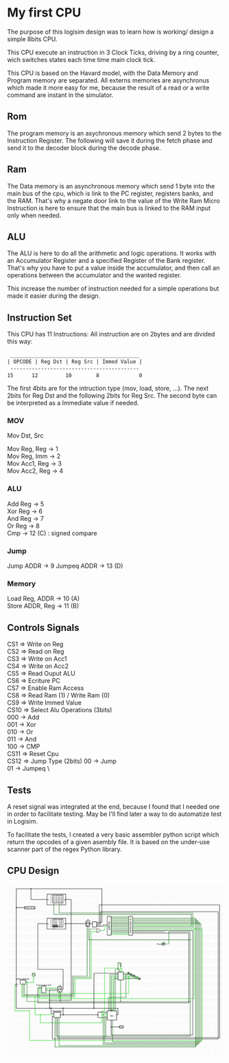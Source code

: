 # My first CPU

The purpose of this logisim design was to learn how is working/ design
a simple 8bits CPU.

This CPU execute an instruction in 3 Clock Ticks, driving by a ring counter, wich
switches states each time time main clock tick.

This CPU is based on the Havard model, with the Data Memory and Program
memory are separated. All externs memories are asynchronus which made it
more easy for me, because the result of a read or a write command are
instant in the simulator.

## Rom

The program memory is an asychronous memory which send 2 bytes to the
Instruction Register.
The following will save it during the fetch phase and send it to the
decoder block during the decode phase.

## Ram

The Data memory is an asynchronous memory which send 1 byte into the
main bus of the cpu, which is link to the PC register, registers banks,
and the RAM. That's why a negate door link to the value of the Write Ram
Micro Instruction is here to ensure that the main bus is linked to the
RAM input only when needed.

## ALU

The ALU is here to do all the arithmetic and logic operations. It works
with an Accumulator Register and a specified Register of the Bank register.
That's why you have to put a value inside the accumulator, and then
call an operations between the accumulator and the wanted register.

This increase the number of instruction needed for a simple operations
but made it easier during the design.

## Instruction Set

This CPU has 11 Instructions:
All instruction are on 2bytes and are divided this way:
```
 __________________________________________
| OPCODE | Reg Dst | Reg Src | Immed Value |
 ------------------------------------------
15      12         10        8             0
```
The first 4bits are for the intruction type (mov, load, store, ...).
The next 2bits for Reg Dst and the following 2bits for Reg Src.
The second byte can be interpreted as a Immediate value if needed.

### MOV

Mov Dst, Src

Mov Reg, Reg -> 1 \
Mov Reg, Imm -> 2 \
Mov Acc1, Reg -> 3 \
Mov Acc2, Reg -> 4

### ALU

Add Reg -> 5 \
Xor Reg -> 6 \
And Reg -> 7 \
Or Reg -> 8 \
Cmp -> 12 (C) : signed compare

### Jump

Jump ADDR -> 9
Jumpeq ADDR -> 13 (D)

### Memory

Load Reg, ADDR -> 10 (A) \
Store ADDR, Reg -> 11 (B)

## Controls Signals

CS1 => Write on Reg \
CS2 => Read on Reg \
CS3 => Write on Acc1 \
CS4 => Write on Acc2 \
CS5 => Read Ouput ALU \
CS6 => Ecriture PC \
CS7 => Enable Ram Access \
CS8 => Read Ram (1) / Write Ram (0) \
CS9 => Write Immed Value \
CS10 => Select Alu Operations (3bits) \
    000 -> Add \
    001 -> Xor \
    010 -> Or \
    011 -> And \
    100 -> CMP \
CS11 => Reset Cpu \
CS12 => Jump Type (2bits)
    00 -> Jump \
    01 -> Jumpeq \

## Tests

A reset signal was integrated at the end, because I found that I needed
one in order to facilitate testing. May be I'll find later a way to do
automatize test in Logisim.

To facilitate the tests, I created a very basic assembler python script
which return the opcodes of a given asembly file. It is based on the
under-use scanner part of the regex Python library.

## CPU Design

![image](magic_cpu_design.png)
